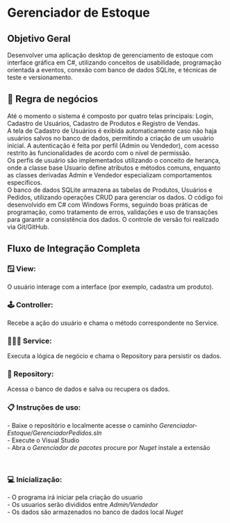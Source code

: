 <h1>Gerenciador de Estoque</h1>

<div>
  <h2>Objetivo Geral</h2>
  <p>
    Desenvolver uma aplicação desktop de gerenciamento de estoque com interface gráfica em C#, utilizando conceitos de usabilidade, programação orientada a eventos, conexão com banco de dados SQLite, e técnicas de teste e versionamento.
  </p>
</div>

<div>
  <h2>💼 Regra de negócios</h2>
  <p>
    Até o momento o sistema é composto por quatro telas principais: Login, Cadastro de Usuários, Cadastro de Produtos e Registro de Vendas. <br>A tela de Cadastro de Usuários é exibida automaticamente caso não haja usuários salvos no banco de dados, permitindo a criação de um usuário inicial. A autenticação é feita por perfil (Admin ou Vendedor), com acesso restrito às funcionalidades de acordo com o nível de permissão. <br>Os perfis de usuário são implementados utilizando o conceito de herança, onde a classe base Usuario define atributos e métodos comuns, enquanto as classes derivadas Admin e Vendedor especializam comportamentos específicos. <br>O banco de dados SQLite armazena as tabelas de Produtos, Usuários e Pedidos, utilizando operações CRUD para gerenciar os dados. O código foi desenvolvido em C# com Windows Forms, seguindo boas práticas de programação, como tratamento de erros, validações e uso de transações para garantir a consistência dos dados. O controle de versão foi realizado via Git/GitHub.
  </p>
</div>

<div>
  <h2>Fluxo de Integração Completa</h2>
  <div>
    <h3>🪟 View:</h3>
    <p>
      O usuário interage com a interface (por exemplo, cadastra um produto).
    </p>
  </div>
  <div>
    <h3>🕹️ Controller:</h3>
    <p>
      Recebe a ação do usuário e chama o método correspondente no Service.
    </p>
  </div>
  <div>
    <h3>🧑🏽‍💻 Service:</h3>
    <p>
      Executa a lógica de negócio e chama o Repository para persistir os dados.
    </p>
  </div>
  <div>
    <h3>📀 Repository:</h3>
    <p>
      Acessa o banco de dados e salva ou recupera os dados.
    </p>
  </div>
  <div>
    <h3>📋 Instruções de uso:</h3>
    <p>
      - Baixe o repositório e localmente acesse o caminho <i>Gerenciador-Estoque/GerenciadorPedidos.sln</i> <br>- Execute o Visual Studio<br>- Abra o <i>Gerenciador de pacotes</i> procure por <i>Nuget</i> instale a extensão
    </p>
    <br><h3>💻 Inicialização:</h3>
    <p>
      - O programa irá iniciar pela criação do usuario  <br>- Os usuarios serão divididos entre <i>Admin/Vendedor</i><br>- Os dados são armazenados no banco de dados local <i>Nuget</i>
    </p>
  </div>
</div>
</div>
